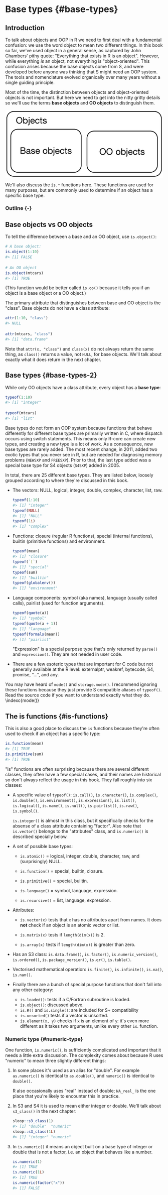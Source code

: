 # Base types {#base-types}

## Introduction



To talk about objects and OOP in R we need to first deal with a fundamental confusion: we use the word object to mean two different things. In this book so far, we've used object in a general sense, as captured by John Chambers' pithy quote: "Everything that exists in R is an object". However, while everything _is_ an object, not everything is "object-oriented". This confusion arises because the base objects come from S, and were developed before anyone was thinking that S might need an OOP system. The tools and nomenclature evolved organically over many years without a single guiding principle.

Most of the time, the distinction between objects and object-oriented objects is not important. But here we need to get into the nitty gritty details so we'll use the terms __base objects__ and __OO objects__ to distinguish them.

<img src="diagrams/oo-venn.png" style="display: block; margin: auto;" />

We'll also discuss the `is.*` functions here. These functions are used for many purposes, but are commonly used to determine if an object has a specific base type.

### Outline {-} 

## Base objects vs OO objects

To tell the difference between a base and an OO object, use `is.object()`:


```r
# A base object:
is.object(1:10)
#> [1] FALSE

# An OO object
is.object(mtcars)
#> [1] TRUE
```

(This function would be better called `is.oo()` because it tells you if an object is a base object or a OO object.)

The primary attribute that distinguishes between base and OO object is the "class". Base objects do not have a class attribute:


```r
attr(1:10, "class")
#> NULL

attr(mtcars, "class")
#> [1] "data.frame"
```

Note that `attr(x, "class")` and `class(x)` do not always return the same thing, as `class()` returns a value, not `NULL`, for base objects. We'll talk about exactly what it does return in the next chapter.

## Base types {#base-types-2}

While only OO objects have a class attribute, every object has a __base type__:


```r
typeof(1:10)
#> [1] "integer"

typeof(mtcars)
#> [1] "list"
```

Base types do not form an OOP system because functions that behave differently for different base types are primarily written in C, where dispatch occurs using switch statements. This means only R-core can create new types, and creating a new type is a lot of work. As a consequence, new base types are rarely added. The most recent change, in 2011, added two exotic types that you never see in R, but are needed for diagnosing memory problems (`NEWSXP` and `FREESXP`). Prior to that, the last type added was a special base type for S4 objects (`S4SXP`) added in 2005.

<!-- https://github.com/wch/r-source/blob/bf0a0a9d12f2ce5d66673dc32cd253524f3270bf/src/include/Rinternals.h#L149-L180 -->

In total, there are 25 different base types. They are listed below, loosely grouped according to where they're discussed in this book.

*   The vectors: NULL, logical, integer, double, complex, character,
    list, raw.
    
    
    ```r
    typeof(1:10)
    #> [1] "integer"
    typeof(NULL)
    #> [1] "NULL"
    typeof(1i)
    #> [1] "complex"
    ```

*   Functions: closure (regular R functions), special (internal functions), 
    builtin (primitive functions) and environment.
    
    
    ```r
    typeof(mean)
    #> [1] "closure"
    typeof(`[`)
    #> [1] "special"
    typeof(sum)    
    #> [1] "builtin"
    typeof(globalenv())
    #> [1] "environment"
    ```
    
*   Language components: symbol (aka names), language (usually called calls),
    pairlist (used for function arguments).

    
    ```r
    typeof(quote(a))
    #> [1] "symbol"
    typeof(quote(a + 1))
    #> [1] "language"
    typeof(formals(mean))
    #> [1] "pairlist"
    ```
 
    "Expression" is a special purpose type that's only returned by  `parse()` 
    and `expression()`. They are not needed in user code.
        
*  There are a few esoteric types that are important for C code but not 
   generally available at the R level: externalptr, weakref, bytecode, S4,
   promise, "...", and any.

You may have heard of `mode()` and `storage.mode()`. I recommend ignoring these functions because they just provide S compatible aliases of `typeof()`. Read the source code if you want to understand exactly what they do. \indexc{mode()}

## The is functions {#is-functions}

<!-- https://github.com/wch/r-source/blob/880337b753960bf77c6ccd8badca634e0f2a4914/src/main/coerce.c#L1764 -->

This is also a good place to discuss the `is` functions because they're often used to check if an object has a specific type:


```r
is.function(mean)
#> [1] TRUE
is.primitive(sum)
#> [1] TRUE
```

"Is" functions are often surprising because there are several different classes, they often have a few special cases, and their names are historical so don't always reflect the usage in this book. They fall roughly into six classes:

*   A specific value of `typeof()`:
    `is.call()`, `is.character()`, `is.complex()`, 
    `is.double()`, `is.environment()`, `is.expression()`,
    `is.list()`, `is.logical()`, `is.name()`, `is.null()`, `is.pairlist()`,
    `is.raw()`, `is.symbol()`.
    
    `is.integer()` is almost in this class, but it specifically checks for the
    absense of a class attribute containing "factor". Also note that 
    `is.vector()` belongs to the "attributes" class, and `is.numeric()` is 
    described specially below.
  
*   A set of possible base types: 

    * `is.atomic()` = logical, integer, double, character, raw, and 
      (surprisingly) NULL.
      
    * `is.function()` = special, builtin, closure.
    
    * `is.primitive()` = special, builtin.
    
    * `is.language()` = symbol, language, expression.
    
    * `is.recursive()` = list, language, expression.

*   Attributes: 

    * `is.vector(x)` tests that `x` has no attributes apart from names.
      It does __not__ check if an object is an atomic vector or list.
      
    * `is.matrix(x)` tests if `length(dim(x))` is 2.
    
    * `is.array(x)` tests if `length(dim(x))` is greater than zero.
    
*   Has an S3 class: `is.data.frame()`, `is.factor()`, `is.numeric_version()`,
    `is.ordered()`, `is.package_version()`, `is.qr()`, `is.table()`.

*   Vectorised mathematical operation: 
    `is.finite()`, `is.infinite()`, `is.na()`, `is.nan()`.

*   Finally there are a bunch of special purpose functions that don't 
    fall into any other category: 
        
    * `is.loaded()`: tests if a C/Fortran subroutine is loaded.
    * `is.object()`: discussed above.
    * `is.R()` and `is.single()`: are included for S+ compatibility
    * `is.unsorted()` tests if a vector is unsorted.
    * `is.element(x, y)` checks if `x` is an element of `y`: it's even more 
       different as it takes two arguments, unlike every other `is`. function.

### Numeric type {#numeric-type}

One function, `is.numeric()`, is sufficiently complicated and important that it needs a little extra discussion. The complexity comes about because R uses "numeric" to mean three slightly different things:

1.  In some places it's used as an alias for "double".  For example
    `as.numeric()` is identical to `as.double()`, and `numeric()` is
    identical to `double()`.
    
    R also occasionally uses "real" instead of double; `NA_real_` is the one 
    place that you're likely to encounter this in practice.
    
1.  In S3 and S4 it is used to mean either integer or double. We'll
    talk about `s3_class()` in the next chapter:

    
    ```r
    sloop::s3_class(1)
    #> [1] "double"  "numeric"
    sloop::s3_class(1L)
    #> [1] "integer" "numeric"
    ```

1.  In `is.numeric()` it means an object built on a base type of integer or 
    double that is not a factor, i.e. an object that behaves like a number.
    
    
    ```r
    is.numeric(1)
    #> [1] TRUE
    is.numeric(1L)
    #> [1] TRUE
    is.numeric(factor("x"))
    #> [1] FALSE
    ```

